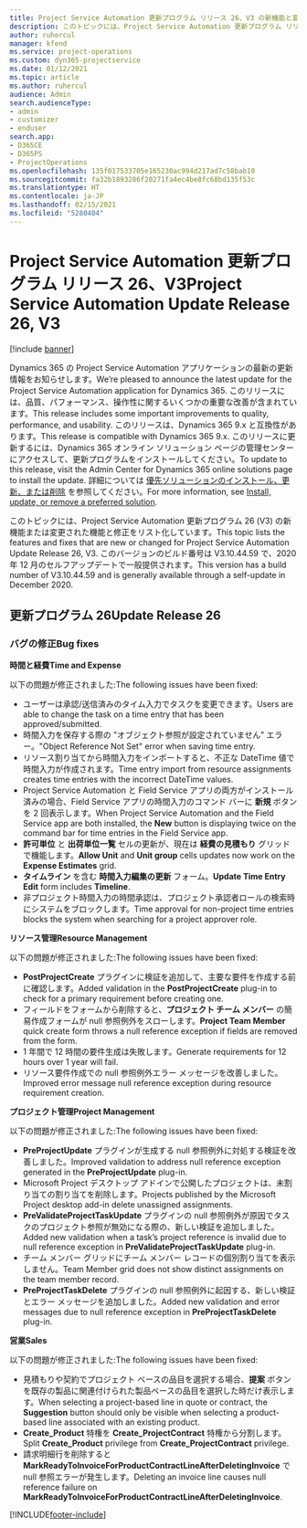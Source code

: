 ```yaml
---
title: Project Service Automation 更新プログラム リリース 26、V3 の新機能と変更点
description: このトピックには、Project Service Automation 更新プログラム リリース 26、V3 で利用可能な機能と修正をリスト化しています。
author: ruhercul
manager: kfend
ms.service: project-operations
ms.custom: dyn365-projectservice
ms.date: 01/12/2021
ms.topic: article
ms.author: ruhercul
audience: Admin
search.audienceType:
- admin
- customizer
- enduser
search.app:
- D365CE
- D365PS
- ProjectOperations
ms.openlocfilehash: 135f017533705e165230ac994d217ad7c58bab10
ms.sourcegitcommit: fa32b1893286f20271fa4ec4be8fc68bd135f53c
ms.translationtype: HT
ms.contentlocale: ja-JP
ms.lasthandoff: 02/15/2021
ms.locfileid: "5280404"
---
```

# <a name="project-service-automation-update-release-26-v3"></a><span data-ttu-id="c0358-103">Project Service Automation 更新プログラム リリース 26、V3</span><span class="sxs-lookup"><span data-stu-id="c0358-103">Project Service Automation Update Release 26, V3</span></span>

[!include [banner](../includes/psa-now-project-operations.md)]

<span data-ttu-id="c0358-104">Dynamics 365 の Project Service Automation アプリケーションの最新の更新情報をお知らせします。</span><span class="sxs-lookup"><span data-stu-id="c0358-104">We’re pleased to announce the latest update for the Project Service Automation application for Dynamics 365.</span></span> <span data-ttu-id="c0358-105">このリリースには、品質、パフォーマンス、操作性に関するいくつかの重要な改善が含まれています。</span><span class="sxs-lookup"><span data-stu-id="c0358-105">This release includes some important improvements to quality, performance, and usability.</span></span> <span data-ttu-id="c0358-106">このリリースは、Dynamics 365 9.x と互換性があります。</span><span class="sxs-lookup"><span data-stu-id="c0358-106">This release is compatible with Dynamics 365 9.x.</span></span> <span data-ttu-id="c0358-107">このリリースに更新するには、Dynamics 365 オンライン ソリューション ページの管理センターにアクセスして、更新プログラムをインストールしてください。</span><span class="sxs-lookup"><span data-stu-id="c0358-107">To update to this release, visit the Admin Center for Dynamics 365 online solutions page to install the update.</span></span> <span data-ttu-id="c0358-108">詳細については [優先ソリューションのインストール、更新、または削除](https://docs.microsoft.com/power-platform/admin/install-remove-preferred-solution) を参照してください。</span><span class="sxs-lookup"><span data-stu-id="c0358-108">For more information, see [Install, update, or remove a preferred solution](https://docs.microsoft.com/power-platform/admin/install-remove-preferred-solution).</span></span>

<span data-ttu-id="c0358-109">このトピックには、Project Service Automation 更新プログラム 26 (V3) の新機能または変更された機能と修正をリスト化しています。</span><span class="sxs-lookup"><span data-stu-id="c0358-109">This topic lists the features and fixes that are new or changed for Project Service Automation Update Release 26, V3.</span></span> <span data-ttu-id="c0358-110">このバージョンのビルド番号は V3.10.44.59 で、2020 年 12 月のセルフアップデートで一般提供されます。</span><span class="sxs-lookup"><span data-stu-id="c0358-110">This version has a build number of V3.10.44.59 and is generally available through a self-update in December 2020.</span></span>

## <a name="update-release-26"></a><span data-ttu-id="c0358-111">更新プログラム 26</span><span class="sxs-lookup"><span data-stu-id="c0358-111">Update Release 26</span></span>

### <a name="bug-fixes"></a><span data-ttu-id="c0358-112">バグの修正</span><span class="sxs-lookup"><span data-stu-id="c0358-112">Bug fixes</span></span>

<span data-ttu-id="c0358-113">**時間と経費**</span><span class="sxs-lookup"><span data-stu-id="c0358-113">**Time and Expense**</span></span>

<span data-ttu-id="c0358-114">以下の問題が修正されました:</span><span class="sxs-lookup"><span data-stu-id="c0358-114">The following issues have been fixed:</span></span>

- <span data-ttu-id="c0358-115">ユーザーは承認/送信済みのタイム入力でタスクを変更できます。</span><span class="sxs-lookup"><span data-stu-id="c0358-115">Users are able to change the task on a time entry that has been approved/submitted.</span></span>
- <span data-ttu-id="c0358-116">時間入力を保存する際の "オブジェクト参照が設定されていません" エラー。</span><span class="sxs-lookup"><span data-stu-id="c0358-116">"Object Reference Not Set" error when saving time entry.</span></span>
- <span data-ttu-id="c0358-117">リソース割り当てから時間入力をインポートすると、不正な DateTime 値で時間入力が作成されます。</span><span class="sxs-lookup"><span data-stu-id="c0358-117">Time entry import from resource assignments creates time entries with the incorrect DateTime values.</span></span>
- <span data-ttu-id="c0358-118">Project Service Automation と Field Service アプリの両方がインストール済みの場合、Field Service アプリの時間入力のコマンド バーに **新規** ボタンを 2 回表示します。</span><span class="sxs-lookup"><span data-stu-id="c0358-118">When Project Service Automation and the Field Service app are both installed, the **New** button is displaying twice on the command bar for time entries in the Field Service app.</span></span>
- <span data-ttu-id="c0358-119">**許可単位** と **出荷単位一覧** セルの更新が、現在は **経費の見積もり** グリッドで機能します。</span><span class="sxs-lookup"><span data-stu-id="c0358-119">**Allow Unit** and **Unit group** cells updates now work on the **Expense Estimates** grid.</span></span>
- <span data-ttu-id="c0358-120">**タイムライン** を含む **時間入力編集の更新** フォーム。</span><span class="sxs-lookup"><span data-stu-id="c0358-120">**Update Time Entry Edit** form includes **Timeline**.</span></span>
- <span data-ttu-id="c0358-121">非プロジェクト時間入力の時間承認は、プロジェクト承認者ロールの検索時にシステムをブロックします。</span><span class="sxs-lookup"><span data-stu-id="c0358-121">Time approval for non-project time entries blocks the system when searching for a project approver role.</span></span>

<span data-ttu-id="c0358-122">**リソース管理**</span><span class="sxs-lookup"><span data-stu-id="c0358-122">**Resource Management**</span></span>

<span data-ttu-id="c0358-123">以下の問題が修正されました:</span><span class="sxs-lookup"><span data-stu-id="c0358-123">The following issues have been fixed:</span></span>

- <span data-ttu-id="c0358-124">**PostProjectCreate** プラグインに検証を追加して、主要な要件を作成する前に確認します。</span><span class="sxs-lookup"><span data-stu-id="c0358-124">Added validation in the **PostProjectCreate** plug-in to check for a primary requirement before creating one.</span></span>
- <span data-ttu-id="c0358-125">フィールドをフォームから削除すると、**プロジェクト チーム メンバー** の簡易作成フォームが null 参照例外をスローします。</span><span class="sxs-lookup"><span data-stu-id="c0358-125">**Project Team Member** quick create form throws a null reference exception if fields are removed from the form.</span></span>
- <span data-ttu-id="c0358-126">1 年間で 12 時間の要件生成は失敗します。</span><span class="sxs-lookup"><span data-stu-id="c0358-126">Generate requirements for 12 hours over 1 year will fail.</span></span>
- <span data-ttu-id="c0358-127">リソース要件作成での null 参照例外エラー メッセージを改善しました。</span><span class="sxs-lookup"><span data-stu-id="c0358-127">Improved error message null reference exception during resource requirement creation.</span></span>

<span data-ttu-id="c0358-128">**プロジェクト管理**</span><span class="sxs-lookup"><span data-stu-id="c0358-128">**Project Management**</span></span>

<span data-ttu-id="c0358-129">以下の問題が修正されました:</span><span class="sxs-lookup"><span data-stu-id="c0358-129">The following issues have been fixed:</span></span>

- <span data-ttu-id="c0358-130">**PreProjectUpdate** プラグインが生成する null 参照例外に対処する検証を改善しました。</span><span class="sxs-lookup"><span data-stu-id="c0358-130">Improved validation to address null reference exception generated in the **PreProjectUpdate** plug-in.</span></span>
- <span data-ttu-id="c0358-131">Microsoft Project デスクトップ アドインで公開したプロジェクトは、未割り当ての割り当てを削除します。</span><span class="sxs-lookup"><span data-stu-id="c0358-131">Projects published by the Microsoft Project desktop add-in delete unassigned assignments.</span></span>
- <span data-ttu-id="c0358-132">**PreValidateProjectTaskUpdate** プラグインの null 参照例外が原因でタスクのプロジェクト参照が無効になる際の、新しい検証を追加しました。</span><span class="sxs-lookup"><span data-stu-id="c0358-132">Added new validation when a task’s project reference is invalid due to null reference exception in **PreValidateProjectTaskUpdate** plug-in.</span></span>
- <span data-ttu-id="c0358-133">チーム メンバー グリッドにチーム メンバー レコードの個別割り当てを表示しません。</span><span class="sxs-lookup"><span data-stu-id="c0358-133">Team Member grid does not show distinct assignments on the team member record.</span></span>
- <span data-ttu-id="c0358-134">**PreProjectTaskDelete** プラグインの null 参照例外に起因する、新しい検証とエラー メッセージを追加しました。</span><span class="sxs-lookup"><span data-stu-id="c0358-134">Added new validation and error messages due to null reference exception in **PreProjectTaskDelete** plug-in.</span></span>

<span data-ttu-id="c0358-135">**営業**</span><span class="sxs-lookup"><span data-stu-id="c0358-135">**Sales**</span></span>

<span data-ttu-id="c0358-136">以下の問題が修正されました:</span><span class="sxs-lookup"><span data-stu-id="c0358-136">The following issues have been fixed:</span></span>

- <span data-ttu-id="c0358-137">見積もりや契約でプロジェクト ベースの品目を選択する場合、**提案** ボタンを既存の製品に関連付けられた製品ベースの品目を選択した時だけ表示します。</span><span class="sxs-lookup"><span data-stu-id="c0358-137">When selecting a project-based line in quote or contract, the **Suggestion** button should only be visible when selecting a product-based line associated with an existing product.</span></span>
- <span data-ttu-id="c0358-138">**Create_Product** 特権を **Create_ProjectContract** 特権から分割します。</span><span class="sxs-lookup"><span data-stu-id="c0358-138">Split **Create_Product** privilege from **Create_ProjectContract** privilege.</span></span>
- <span data-ttu-id="c0358-139">請求明細行を削除すると **MarkReadyToInvoiceForProductContractLineAfterDeletingInvoice** で null 参照エラーが発生します。</span><span class="sxs-lookup"><span data-stu-id="c0358-139">Deleting an invoice line causes null reference failure on **MarkReadyToInvoiceForProductContractLineAfterDeletingInvoice**.</span></span>


[!INCLUDE[footer-include](../includes/footer-banner.md)]
